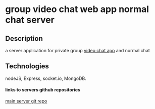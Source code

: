 # group video chat web app normal chat server

## Description
a server application for private group [video chat app](https://github.com/newasad/appleseeds_final_project_zoom_lookAlike) 
and normal chat

## Technologies
nodeJS, Express, socket.io, MongoDB.

#### links to servers github repositories 

[main server git repo](https://github.com/newasad/appleseeds_final_project_zoom_lookAlike-mainServer)





